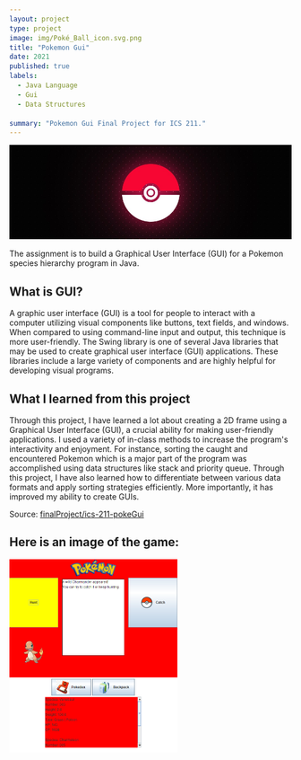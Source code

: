 ```yaml
---
layout: project
type: project
image: img/Poké_Ball_icon.svg.png
title: "Pokemon Gui"
date: 2021
published: true
labels:
  - Java Language
  - Gui
  - Data Structures
  
summary: "Pokemon Gui Final Project for ICS 211."
---
```

<img class="img-fluid" src="../img/pokemonGui1.jpg">

The assignment is to build a Graphical User Interface (GUI) for a Pokemon species hierarchy program in Java.   

## What is GUI? 
A graphic user interface (GUI) is a tool for people to interact with a computer utilizing visual components like buttons, text fields, and windows. When compared to using command-line input and output, this technique is more user-friendly. The Swing library is one of several Java libraries that may be used to create graphical user interface (GUI) applications. These libraries include a large variety of components and are highly helpful for developing visual programs.


## What I learned from this project
Through this project, I have learned a lot about creating a 2D frame using a Graphical User Interface (GUI), a crucial ability for making user-friendly applications. I used a variety of in-class methods to increase the program's interactivity and enjoyment. For instance, sorting the caught and encountered Pokemon which is a major part of the program was accomplished using data structures like stack and priority queue. Through this project, I have also learned how to differentiate between various data formats and apply sorting strategies efficiently. More importantly, it has improved my ability to create GUIs.

Source: <a href="https://github.com/hokwaichan/ICS211FinalProject"><i class="large github icon "></i>finalProject/ics-211-pokeGui</a>

## Here is an image of the game:
<img width="300px" class="rounded float-start pe-4" src="../img/pokeGui.png"> 










